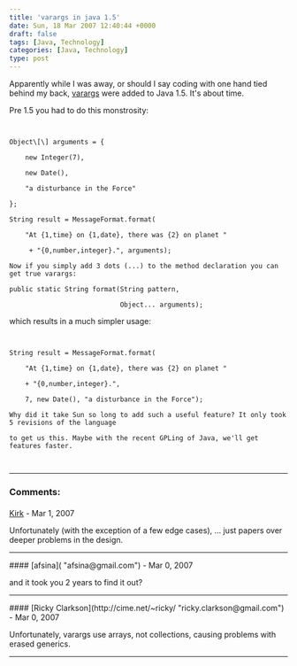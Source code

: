 ```yaml
---
title: 'varargs in java 1.5'
date: Sun, 18 Mar 2007 12:40:44 +0000
draft: false
tags: [Java, Technology]
categories: [Java, Technology]
type: post
---
```


Apparently while I was away, or should I say coding with one hand tied behind my back, [varargs](http://java.sun.com/j2se/1.5.0/docs/guide/language/varargs.html) were added to Java 1.5. It's about time.

Pre 1.5 you had to do this monstrosity:

```


Object\[\] arguments = {

    new Integer(7),

    new Date(),

    "a disturbance in the Force"

};

String result = MessageFormat.format(

    "At {1,time} on {1,date}, there was {2} on planet "

     + "{0,number,integer}.", arguments);

Now if you simply add 3 dots (...) to the method declaration you can get true varargs:

```


    public static String format(String pattern,

                                Object... arguments);

which results in a much simpler usage:

```


String result = MessageFormat.format(

    "At {1,time} on {1,date}, there was {2} on planet "

    + "{0,number,integer}.",

    7, new Date(), "a disturbance in the Force");

Why did it take Sun so long to add such a useful feature? It only took 5 revisions of the language

to get us this. Maybe with the recent GPLing of Java, we'll get features faster.


```
```
```
---
### Comments:
####
[Kirk](http://www.kodewerk.com "kirk@kodewerk.com") - <time datetime="2007-03-19 04:33:29">Mar 1, 2007</time>

Unfortunately (with the exception of a few edge cases), ... just papers over deeper problems in the design.
<hr />
####
[afsina]( "afsina@gmail.com") - <time datetime="2007-03-18 12:05:15">Mar 0, 2007</time>

and it took you 2 years to find it out?
<hr />
####
[Ricky Clarkson](http://cime.net/~ricky/ "ricky.clarkson@gmail.com") - <time datetime="2007-03-18 09:54:58">Mar 0, 2007</time>

Unfortunately, varargs use arrays, not collections, causing problems with erased generics.
<hr />
